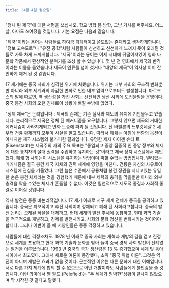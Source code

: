 ```yaml
---
title: '4월 4일 월요일'
---
```

"정체 된 제국"에 대한 서평을 쓰십시오. 학교 방학 봄 방학, 그냥 기사를 써주세요. 어느 날, 아마도 쓰여졌을 것입니다. 기본 요점은 다음과 같습니다.

"제국"이라는 용어는 사람들로 하여금 퇴폐적이고 쓸모없는 존재라고 생각하게합니다. "정보 고속도로"나 "유전 공학"처럼 사람들이 신선하고 신선하게 느껴지 듯이 오래된 것들로 가득 차게 느끼게합니다. "제국"이라는 용어는 이제 시대에 뒤떨어져있어 영화 나 문학 작품에서 환상적인 분위기를 조성 할 수 있습니다. 몇 년 전 영화에서 제국의 반격이라는 이름을 들었습니다 제국이 인류를 넘어 섰거나 "태양의 제국"이 역사상 이미 잔인하게 제거 된 것 같습니다.

17 세기에는 중국 사회가 심각한 위기에 처했습니다. 위기는 내부 사회의 구조적 변화뿐만 아니라 외부 세계와의 과감한 변화로 인한 내부 압력으로부터도 발생합니다. 마르크스의 말에 따르면, 역 생산성을 가진 사회는 선진적인 생산 사회에 도전을받을 운명이다. 중국 봉건 사회의 오랜 침체로이 상황에 빠질 수밖에 없었다.

"정체 제국"은 논리입니다 : 제국의 존재는 기존 질서와 제도의 유지에 기반을두고 있습니다. 논리적으로 제국은 정체 된 메커니즘을 요구합니다. 그렇지 않으면 제국의 거대한 메커니즘이 사라지게되고 변화 도중에 파괴 될 것입니다. 신 바빌론의 느부갓네살 2 세부터 건륭 황제까지 모두이 사실을 알고 있습니다. 따라서 폐쇄는 아침에 변함의 옵션이 아니지만 제국 시스템의 불가피한 결과입니다. 유명한 제자 아이젠 슈타 트 (Eisenstadt)는 제국주의 자의 주요 목표는 "통일되고 중앙 집중적 인 중앙 정부와 체제에 대한 통치자의 절대 권력을 수립하고 유지하는 것"이라고 제국 정치 시스템에서 제안했다. 폐쇄 형 사회는이 시스템을 유지하는 방법이며 피할 수없는 방법입니다. 열려있는 메커니즘은 결국 봉건 제국 자체의 권력 체계에 영향을 미친다. 건륭은 ​​자신의 사유로이 시스템에 관심을 기울였다. 그런 높은 수준에서 공룡처럼 봉건 정권을 지니고있는 유일한 손은 봉건 체제라는 것을 경험했기 때문에 내부 세력의 충격을 막을뿐만 아니라 외부 충격을 막을 수있는 체제가 흔들릴 수 없다. 이것은 필연적으로 제도적 종결과 사회적 종결로 이어질 것입니다.

역사 발전은 종종 비논리적입니다. 17 세기 이래로 서구 세계 전체가 중국을 공격하고 있습니다. 중국은 퇴보적이고 후진 사회이며 정체되고 폐쇄 된 사회라고합니다. 중국의 발전 논리는 오래된 직물을 대체하고, 현대 세계의 발전 추세에 동참하고, 현대 과학 기술을 적극적으로 개발하고, 경제를 발전시키고, 사회의 문화 정신을 변화시키는 것이어야합니다. 그러나 이번이 올 때 서양인들은 종종 걱정하고 있습니다.

사람들에 대한 걱정조차도. 1978 년 이래로 중국 사회는 개혁과 개방의 길을 걷고 진정으로 세계를 포용하고 현대 과학 기술과 문화를 받아 들여 중국 경제 사회 발전이 전례없는 발전을 이루었습니다. 1993 년 중국의 국가 생산량은 13 % 증가했으며 세계 및 동아시아에서 최고였다. 그래서 새로운 여론이 등장했다, 소위 "중국 위협 이론". 그것은 역진이 아니며 개발은 효과가 없을 것이다. 근본적인 이유는 다른 문화에 대한 이해입니다. 서로 다른 가치 체계에 합의 할 수 없으므로 어떤 개발이라도 사람들에게 불안감을 줄 것입니다. 이런 의미에서 펠 필드 (Pelefield)는 "두 세계가 임박한"상황이 끝나지 않았으며 막 시작한 것 같다고 말했다.

